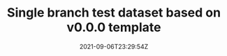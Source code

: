 ---
date: '2021-09-06T23:29:54Z'
link: https://github.com/sscu-budapest/test-dataset-b/releases/tag/v0.0.0
release_id: 49095175
repo:
  description: null
  link: https://api.github.com/repos/sscu-budapest/test-dataset-b
  name: test-dataset-b
tag: v0.0.0
title: Single branch test dataset based on v0.0.0 template
topic:
  name: Dataset
  plural: Datasets
  topic_id: dataset
---